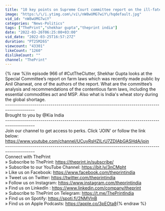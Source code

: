 ```yaml
---
title: "10 key points on Supreme Court committee report on the ill-fated farm reform laws"
image: "https:\/\/i.ytimg.com\/vi\/nW8wUMG7wiY\/hqdefault.jpg"
vid_id: "nW8wUMG7wiY"
categories: "News-Politics"
tags: ["ThePrint","shekhar gupta","theprint india"]
date: "2022-03-26T06:25:00+03:00"
vid_date: "2022-03-25T16:57:27Z"
duration: "PT25M26S"
viewcount: "43301"
likeCount: "1260"
dislikeCount: ""
channel: "ThePrint"
---
```

{% raw %}In episode 966 of #CutTheClutter, Shekhar Gupta looks at the Special Committee’s report on farm laws which was recently made public by Anil Ghanwat, one of the authors of the report. What are the committee’s analysis and recommendations of the contentious farm laws, including the essential commodities act and MSP. Also what is India's wheat story during the global shortage.<br />---------------------------------------------------------------------------------------------<br />Brought to you by @Kia India <br />---------------------------------------------------------------------------------------------<br />Join our channel to get access to perks. Click 'JOIN' or follow the link below:<br /><a rel="nofollow" target="blank" href="https://www.youtube.com/channel/UCuyRsHZILrU7ZDIAbGASHdA/join">https://www.youtube.com/channel/UCuyRsHZILrU7ZDIAbGASHdA/join</a><br />---------------------------------------------------------------------------------------------<br />Connect with ThePrint<br />» Subscribe to ThePrint: <a rel="nofollow" target="blank" href="https://theprint.in/subscribe/">https://theprint.in/subscribe/</a><br />» Subscribe to our YouTube Channel: <a rel="nofollow" target="blank" href="https://bit.ly/3nCMpht">https://bit.ly/3nCMpht</a><br />» Like us on Facebook: <a rel="nofollow" target="blank" href="https://www.facebook.com/theprintindia">https://www.facebook.com/theprintindia</a><br />» Tweet us on Twitter: <a rel="nofollow" target="blank" href="https://twitter.com/theprintindia">https://twitter.com/theprintindia</a><br />» Follow us on Instagram: <a rel="nofollow" target="blank" href="https://www.instagram.com/theprintindia">https://www.instagram.com/theprintindia</a><br />» Find us on LinkedIn : <a rel="nofollow" target="blank" href="https://www.linkedin.com/company/theprint">https://www.linkedin.com/company/theprint</a><br />» Subscribe to ThePrint on Telegram: <a rel="nofollow" target="blank" href="https://t.me/ThePrintIndia">https://t.me/ThePrintIndia</a><br />» Find us on Spotify: <a rel="nofollow" target="blank" href="https://spoti.fi/2NMVlnB">https://spoti.fi/2NMVlnB</a><br />»  Find us on Apple Podcasts: <a rel="nofollow" target="blank" href="https://apple.co/3pEOta8">https://apple.co/3pEOta8</a>{% endraw %}
